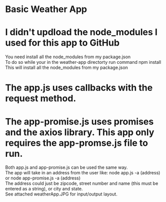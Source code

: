 # Basic Weather App

# I didn't updload the node_modules I used for this app to GitHub
You need install all the node_modules from my package.json <br />
To do so while your in the weather-app directorty run command npm install <br />
This will install all the node_modules from my package.json
<br />

# The app.js uses callbacks with the request method.
# The app-promise.js uses promises and the axios library. This app only requires the app-promse.js file to run.<br />

Both app.js and app-promise.js can be used the same way. <br />
The app will take in an address from the user like: node app.js -a (address)  or node app-promise.js -a (address)<br />
The address could just be zipcode, street number and name (this must be entered as a string), or city and state. <br />
See attached weatherApp.JPG for input/output layout.



